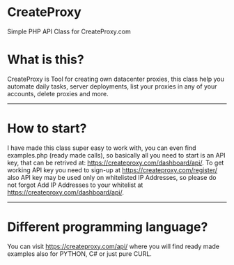 # CreateProxy
Simple PHP API Class for CreateProxy.com

<h1>What is this?</h1>
<p>CreateProxy is Tool for creating own datacenter proxies, this class help you automate daily tasks, server deployments, list your proxies in any of your accounts, delete proxies and more.</p>
<hr>
<h1>How to start?</h1>
<p>I have made this class super easy to work with, you can even find examples.php (ready made calls), so basically all you need to start is an API key, that can be retrived at: <a href="https://createproxy.com/dashboard/api/" target="_blank">https://createproxy.com/dashboard/api/</a>. To get working API key you need to sign-up at <a href="https://createproxy.com/register/" target="_blank">https://createproxy.com/register/</a> also API key may be used only on whitelisted IP Addresses, so please do not forgot Add IP Addresses to your whitelist at <a href="https://createproxy.com/dashboard/api/" target="_blank">https://createproxy.com/dashboard/api/</a>.</p>
<hr>
<h1>Different programming language?</h1>
<p>You can visit <a href="https://createproxy.com/api/" target="_blank">https://createproxy.com/api/</a> where you will find ready made examples also for PYTHON, C# or just pure CURL.</p>
